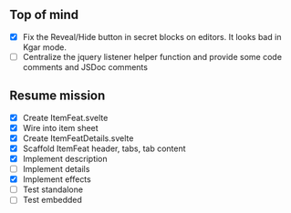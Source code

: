 ## Top of mind

- [x] Fix the Reveal/Hide button in secret blocks on editors. It looks bad in Kgar mode.
- [ ] Centralize the jquery listener helper function and provide some code comments and JSDoc comments

## Resume mission

- [x] Create ItemFeat.svelte
- [x] Wire into item sheet
- [x] Create ItemFeatDetails.svelte
- [x] Scaffold ItemFeat header, tabs, tab content
- [x] Implement description
- [ ] Implement details
- [x] Implement effects
- [ ] Test standalone
- [ ] Test embedded